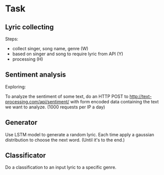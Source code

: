 # Task

## Lyric collecting
 Steps:
 
 + collect singer, song name, genre (W)
 + based on singer and song to require lyric from API (Y)
 + processing (H)

## Sentiment analysis
Exploring:

To analyze the sentiment of some text, do an HTTP POST to http://text-processing.com/api/sentiment/ with form encoded data containing the text we want to analyze. (1000 requests per IP a day)

## Generator
Use LSTM model to generate a random lyric. Each time apply a gaussian distribution to choose the next word. (Until it's to the end.)

## Classificator
Do a classification to an input lyric to a specific genre. 

  

